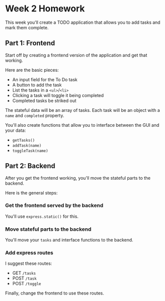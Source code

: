 # Week 2 Homework

This week you'll create a TODO application that allows you to add tasks and mark them complete.

## Part 1: Frontend

Start off by creating a frontend version of the application and get that working.

Here are the basic pieces:
- An input field for the To Do task
- A button to add the task
- List the tasks in a `<ul>`/`<li>`
- Clicking a task will toggle it being completed
- Completed tasks be striked out

The stateful data will be an array of tasks.  Each task will be an object with a `name` and `completed` property.

You'll also create functions that allow you to interface between the GUI and your data:
- `getTasks()`
- `addTask(name)`
- `toggleTask(name)`

## Part 2: Backend

After you get the frontend working, you'll move the stateful parts to the backend.

Here is the general steps:

### Get the frontend served by the backend
You'll use `express.static()` for this.


### Move stateful parts to the backend
You'll move your `tasks` and interface functions to the backend.

### Add express routes
I suggest these routes:
- GET `/tasks`
- POST `/task`
- POST `/toggle`

Finally, change the frontend to use these routes.
